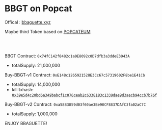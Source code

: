 # BBGT on Popcat

Offical : [bbaguette.xyz](http://bbaguette.xyz)

Maybe third Token based on [POPCATEUM](https://popcateum.org/)


<br/>
<br/>

BBGT Contract: `0x74fC142f8482c1a9E8092c0D7dfb3a3ddeE3943A` 
- totalSupply: 21,000,000

Buy-BBGT-v1 Contract:  `0xE148c1265921528E3Cc67c57319602F8be1E41Cb`
- totalSupply: 14,000,000
- kill txhash: [`0x39e5d4c20bd6a349babcf1c076ceab2c6338183c1339dae9d3aecb94ccb7b76f`](https://explorer.popcateum.org/tx/0x39e5d4c20bd6a349babcf1c076ceab2c6338183c1339dae9d3aecb94ccb7b76f?network=Popcateum)

Buy-BBGT-v2 Contract:  `0xa5883859d03f60ae3Be90CF8837DAfC3fa02aC7C`
- totalSupply: 1,000,000


ENJOY BBAGUETTE!
